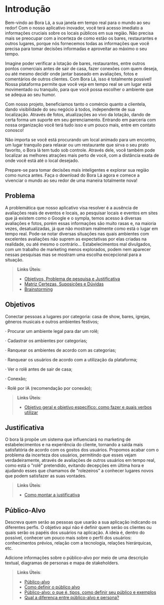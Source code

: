 # Introdução

Bem-vindo ao Bora Lá, a sua janela em tempo real para o mundo ao seu redor! Com o nosso aplicativo inovador, você terá acesso imediato a informações cruciais sobre os locais públicos em sua região. Não precisa mais se preocupar com a incerteza de como estão os bares, restaurantes e outros lugares, porque nós fornecemos todas as informações que você precisa para tomar decisões informadas e aproveitar ao máximo o seu tempo.

Imagine poder verificar a lotação de bares, restaurantes, entre outros pontos comerciais antes de sair de casa, fazer conexões com quem deseja, ou até mesmo decidir onde jantar baseado em avaliações, fotos e comentários de outros clientes. Com Bora Lá, isso é totalmente possível! Nossa plataforma permite que você veja em tempo real se um lugar está movimentado ou tranquilo, para que você possa escolher o ambiente que se adequa ao seu humor.

Com nosso projeto, beneficiamos tanto o comércio quanto a clientela, dando visibilidade do seu negócio à todos, independente de sua localização. Através de fotos, atualizações ao vivo da lotação, dando de certa forma um suporte em seu gerenciamento. Entrando em parceria com nossa organização você terá tudo isso e um pouco mais, entre em contato conosco!

Não importa se você está procurando um local animado para um encontro, um lugar tranquilo para relaxar ou um restaurante que sirva o seu prato favorito, o Bora lá tem tudo sob controle. Através dele, você também pode localizar as melhores atrações mais perto de você, com a distância exata de onde você está até o local desejado.

Prepare-se para tomar decisões mais inteligentes e explorar sua região como nunca antes. Faça o download do Bora Lá agora e comece a vivenciar o mundo ao seu redor de uma maneira totalmente nova!

## Problema

A problemática que nosso aplicativo visa resolver é a ausência de avaliações reais de eventos e locais, ao pesquisar locais e eventos em sites que já existem como o Google e o sympla, temos acesso à diversas avaliações e fotos, porém essas informações são muito rasas e, na maioria vezes, desatualizadas, já que não mostram realmente como está o lugar em tempo real.
Pode-se notar diversas situações nas quais ambientes com excelentes avaliações não suprem as expectativas por elas criadas na realidade, ou até mesmo o contrário... Estabelecimentos mal divulgados, com um trabalho de marketing menos explorados, podem nem aparecer nessas pesquisas mas se mostram uma escolha excepcional para a situação.

> **Links Úteis**:
> - [Objetivos, Problema de pesquisa e Justificativa](https://medium.com/@versioparole/objetivos-problema-de-pesquisa-e-justificativa-c98c8233b9c3)
> - [Matriz Certezas, Suposições e Dúvidas](https://medium.com/educa%C3%A7%C3%A3o-fora-da-caixa/matriz-certezas-suposi%C3%A7%C3%B5es-e-d%C3%BAvidas-fa2263633655)
> - [Brainstorming](https://www.euax.com.br/2018/09/brainstorming/)

## Objetivos

Conectar pessoas a lugares por  categoria: casa de show, bares, igrejas, gêneros musicais e outros ambientes festivos;

·	Procurar um ambiente legal para dar um rolê;

·	Cadastrar os ambientes por categorias;

·	Ranquear os ambientes de acordo com as categorias;

·	Ranquear os usuários de acordo com a utilização da plataforma;

·	Ver o rolê antes de sair de casa;


·	Conexão;

·	Rolê por IA (recomendação por conexão);


 
> **Links Úteis**:
> - [Objetivo geral e objetivo específico: como fazer e quais verbos utilizar](https://blog.mettzer.com/diferenca-entre-objetivo-geral-e-objetivo-especifico/)

## Justificativa

O bora lá propõe um sistema que influenciará no marketing de estabelecimentos e na experiência do cliente, tornando a saída mais satisfatória de acordo com os gostos dos usuários.
Propomos acabar com o problema da incerteza dos usuários, permitindo que esses vejam verdadeiramente, através de avaliações de outros usuários em tempo real, como está o "rolê" pretendido, evitando decepções em última hora e ajudando esses que chamamos de "rolezeiros" a conhecer lugares novos que podem satisfazer as suas vontades.

> **Links Úteis**:
> - [Como montar a justificativa](https://guiadamonografia.com.br/como-montar-justificativa-do-tcc/)

## Público-Alvo

Descreva quem serão as pessoas que usarão a sua aplicação indicando os diferentes perfis. O objetivo aqui não é definir quem serão os clientes ou quais serão os papéis dos usuários na aplicação. A ideia é, dentro do possível, conhecer um pouco mais sobre o perfil dos usuários: conhecimentos prévios, relação com a tecnologia, relações
hierárquicas, etc.

Adicione informações sobre o público-alvo por meio de uma descrição textual, diagramas de personas e mapa de stakeholders.

> **Links Úteis**:
> - [Público-alvo](https://blog.hotmart.com/pt-br/publico-alvo/)
> - [Como definir o público alvo](https://exame.com/pme/5-dicas-essenciais-para-definir-o-publico-alvo-do-seu-negocio/)
> - [Público-alvo: o que é, tipos, como definir seu público e exemplos](https://klickpages.com.br/blog/publico-alvo-o-que-e/)
> - [Qual a diferença entre público-alvo e persona?](https://rockcontent.com/blog/diferenca-publico-alvo-e-persona/)
